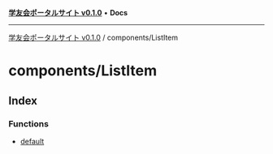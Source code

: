 [**学友会ポータルサイト v0.1.0**](../../README.md) • **Docs**

***

[学友会ポータルサイト v0.1.0](../../modules.md) / components/ListItem

# components/ListItem

## Index

### Functions

- [default](functions/default.md)

